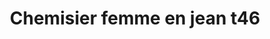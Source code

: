 ---
layout: "product-page"
id: "105"
product_id: "105"
external_product_id: "647032864"
title: "Chemisier femme en jean t46"
description: "Neuf avec étiquette "
size: ""
brand: ""
label: "vinted"
price_numeric: "10.0"
price_numeric_discounted: "10.0"
currency: "€"
user_updated_at_ts: ""
category: "La redoute"
isdiscounted: "False"
isnew: "True"
isbestseller: "False"
images: [ "https://images.vinted.net/thumbs/f800/01_01735_Gdf9xGVFyD9iTsxtTwTzu8i2.jpeg?1602277175-5179820f84f0263967fb9fb07796596cf7b4d975" ]
---